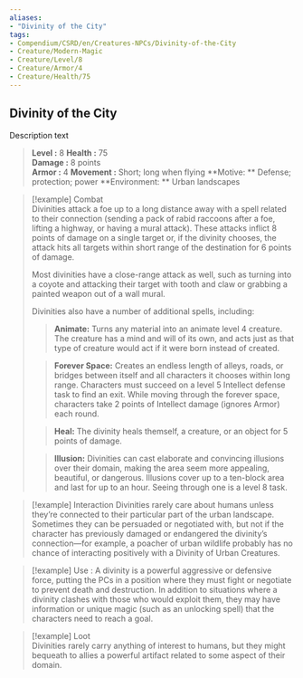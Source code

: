 ```yaml
---
aliases:
- "Divinity of the City"
tags:
- Compendium/CSRD/en/Creatures-NPCs/Divinity-of-the-City
- Creature/Modern-Magic 
- Creature/Level/8
- Creature/Armor/4
- Creature/Health/75
---
```


  
## Divinity of the City

Description text

> **Level :**  8
> **Health :** 75  
> **Damage :** 8 points  
> **Armor :**  4
> **Movement :**  Short; long when flying 
> **Motive: **  Defense; protection; power 
> **Environment: ** Urban landscapes 

>[!example] Combat   
> Divinities attack a foe up to a long distance away with a spell related to their connection (sending a pack of rabid raccoons after a foe, lifting a highway, or having a mural attack). These attacks inflict 8 points of damage on a single target or, if the divinity chooses, the attack hits all targets within short range of the destination for 6 points of damage.  
>                                    
> Most divinities have a close-range attack as well, such as turning into a coyote and attacking their target with tooth and claw or grabbing a painted weapon out of a wall mural. 
>  
> Divinities also have a number of additional spells, including:
> >**Animate:** Turns any material into an animate level 4 creature. The creature has a mind and will of its own, and acts just as that type of creature would act if it were born instead of created. 
> 
>>**Forever Space:** Creates an endless length of alleys, roads, or bridges between itself and all characters it chooses within long range. Characters must succeed on a level 5 Intellect defense task to find an exit. While moving through the forever space, characters take 2 points of Intellect damage (ignores Armor) each round.   
> 
>>  **Heal:** The divinity heals themself, a creature, or an object for 5 points of damage.   
>
>> **Illusion:** Divinities can cast elaborate and convincing illusions over their domain, making the area seem more appealing, beautiful, or dangerous. Illusions cover up to a ten-block area and last for up to an hour. Seeing through one is a level 8 task. 

> [!example] Interaction 
> Divinities rarely care about humans unless they’re connected to their particular part of the urban landscape. Sometimes they can be persuaded or negotiated with, but not if the character has previously damaged or endangered the divinity’s connection—for example, a poacher of urban wildlife probably has no chance of interacting positively with a Divinity of Urban Creatures.  

> [!example] Use 
> : A divinity is a powerful aggressive or defensive force, putting the PCs in a position where they must fight or negotiate to prevent death and destruction. In addition to situations where a divinity clashes with those who would exploit them, they may have information or unique magic (such as an unlocking spell) that the characters need to reach a goal. 

> [!example] Loot  
> Divinities rarely carry anything of interest to humans, but they might bequeath to allies a powerful artifact related to some aspect of their domain.
  
